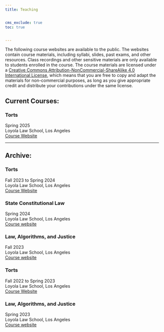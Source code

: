 ```yaml
---
title: Teaching


cms_exclude: true
toc: true


---
```


The following course websites are available to the public. The websites contain course materials, including syllabi, slides, past exams, and other resources. Class recordings and other sensitive materials are only available to students enrolled in the course. The course materials are licensed under a [Creative Commons Attribution-NonCommercial-ShareAlike 4.0 International License](https://creativecommons.org/licenses/by-nc-sa/4.0/), which means that you are free to copy and adapt the materials for non-commercial purposes, as long as you give appropriate credit and distribute your contributions under the same license.

## Current Courses:

### Torts  <br>
Spring 2025 <br>
Loyola Law School, Los Angeles <br>
[Course Website](/torts2025)

---

## Archive:

### Torts  <br>
Fall 2023 to Spring 2024 <br>
Loyola Law School, Los Angeles <br>
[Course Website](/torts2023)

### State Constitutional Law  <br>
Spring 2024 <br>
Loyola Law School, Los Angeles <br>
[Course website](../stateconlaw2024)

### Law, Algorithms, and Justice  <br>
Fall 2023 <br>
Loyola Law School, Los Angeles <br>
[Course website](../laj2023)

### Torts  <br>
Fall 2022 to Spring 2023 <br>
Loyola Law School, Los Angeles <br>
[Course Website](/torts)

### Law, Algorithms, and Justice  <br>
Spring 2023 <br>
Loyola Law School, Los Angeles <br>
[Course website](../laj-sp22)